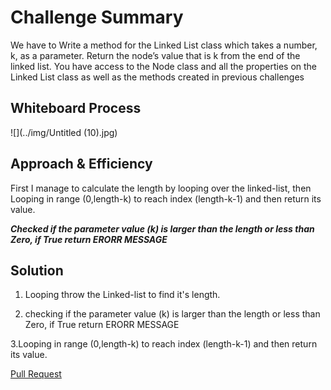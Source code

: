 # Challenge Summary
<!-- Description of the challenge -->

We have to Write a method for the Linked List class which takes a number, k, as a parameter. Return the node’s value that is k from the end of the linked list. You have access to the Node class and all the properties on the Linked List class as well as the methods created in previous challenges

## Whiteboard Process
<!-- Embedded whiteboard image -->
![](../img/Untitled (10).jpg)

## Approach & Efficiency
<!-- What approach did you take? Why? What is the Big O space/time for this approach? -->
First I manage to calculate the length by looping over the linked-list,
then Looping in range (0,length-k) to reach index (length-k-1) and then return its value.

***Checked if the parameter value (k) is larger than the length or less than Zero, if True  return ERORR MESSAGE***


## Solution
<!-- Show how to run your code, and examples of it in action -->
1. Looping throw the Linked-list to find it's length.

2. checking if the parameter value (k) is larger than the length or less than Zero, if True  return ERORR MESSAGE

3.Looping in range (0,length-k) to reach index (length-k-1) and then return its value.


[Pull Request](https://github.com/Omar-zoubi/data-structures-and-algorithms/pull/28)
